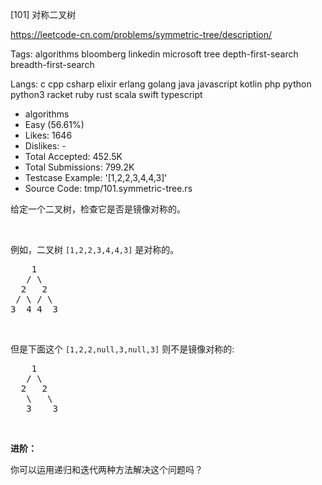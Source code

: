 [101] 对称二叉树  

https://leetcode-cn.com/problems/symmetric-tree/description/

Tags:   algorithms   bloomberg   linkedin   microsoft   tree   depth-first-search   breadth-first-search 

Langs:  c   cpp   csharp   elixir   erlang   golang   java   javascript   kotlin   php   python   python3   racket   ruby   rust   scala   swift   typescript 

* algorithms
* Easy (56.61%)
* Likes:    1646
* Dislikes: -
* Total Accepted:    452.5K
* Total Submissions: 799.2K
* Testcase Example:  '[1,2,2,3,4,4,3]'
* Source Code:       tmp/101.symmetric-tree.rs

<p>给定一个二叉树，检查它是否是镜像对称的。</p>

<p>&nbsp;</p>

<p>例如，二叉树&nbsp;<code>[1,2,2,3,4,4,3]</code> 是对称的。</p>

<pre>    1
   / \
  2   2
 / \ / \
3  4 4  3
</pre>

<p>&nbsp;</p>

<p>但是下面这个&nbsp;<code>[1,2,2,null,3,null,3]</code> 则不是镜像对称的:</p>

<pre>    1
   / \
  2   2
   \   \
   3    3
</pre>

<p>&nbsp;</p>

<p><strong>进阶：</strong></p>

<p>你可以运用递归和迭代两种方法解决这个问题吗？</p>

